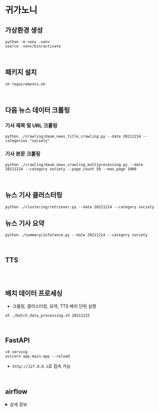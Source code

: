 # 귀가노니

## 가상환경 생성
```
python -m venv .venv
source .venv/bin/activate
```

<br>

## 패키지 설치
```
sh requirements.sh
```

<br>

## 다음 뉴스 데이터 크롤링

### 기사 제목 및 URL 크롤링

```
python ./crawling/daum_news_title_crawling.py --date 20211214 --categories "society"
```

### 기사 본문 크롤링

```
python ./crawling/daum_news_crawling_multiprocessing.py --date 20211214 --category society --page_count 50 --max_page 1000
```

<br>

## 뉴스 기사 클러스터링

```
python ./clustering/retriever.py --date 20211214 --category society
```

## 뉴스 기사 요약

```
python ./summary/inference.py --date 20211214 --category society
```

<br>

## TTS

```

```

<br>

## 배치 데이터 프로세싱

- 크롤링, 클러스터링, 요약, TTS 배치 단위 실행

```
sh ./batch_data_processing.sh 20211215
```

<br>

## FastAPI

```
cd serving
uvicorn app.main:app --reload
```

- `http://127.0.0.1`로 접속 가능

<br>

## airflow

<details>
  <summary>상세 정보</summary>

### 설정
```
cd airflow
export AIRFLOW_HOME=.
sh airflow_setting.sh
```

### 웹서버 실행
```
airflow webserver --port 8080
```

### 웹서버 실행
```
airflow scheduler
```

</detail>